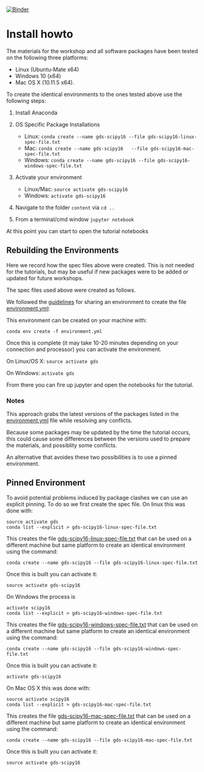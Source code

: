 [![Binder](http://mybinder.org/badge.svg)](http://mybinder.org/repo/sjsrey/gds-binder)

# Install howto

The materials for the workshop and all software packages have been tested on
the following three platforms:

- Linux (Ubuntu-Mate x64)
- Windows 10 (x64)
- Mac OS X (10.11.5 x64).

To create the identical environments to the ones tested above use the
following steps:

1. Install Anaconda
2. OS Specific Package Installations
   
   - Linux: `conda create --name gds-scipy16 --file gds-scipy16-linux-spec-file.txt`
   - Mac: `conda create --name gds-scipy16   --file gds-scipy16-mac-spec-file.txt`
   - Windows: `conda create --name gds-scipy16 --file gds-scipy16-windows-spec-file.txt`

3. Activate your environment
  
   - Linux/Mac: `source activate gds-scipy16`
   - Windows: `activate gds-scipy16` 

4. Navigate to the folder `content` via `cd ..`
5. From a terminal/cmd window `jupyter notebook`

At this point you can start to open the tutorial notebooks



## Rebuilding the Environments

Here we record how the spec files above were created. This is not needed for
the tutorials, but may be useful if new packages were to be added or updated
for future workshops.

The spec files used above were created as follows.

We followed the
[guidelines](http://conda.pydata.org/docs/using/envs.html#share-an-environment)
for sharing an environment to create the file
[environment.yml](environment.yml):

This environment can be created on your machine with:

```
conda env create -f environment.yml
```

Once this is complete (it may take 10-20 minutes depending on your connection
and processor) you can activate the environment.

On Linux/OS X:  `source activate gds`

On Windows: `activate gds`


From there you can fire up jupyter and open the notebooks for the tutorial.


### Notes

This approach grabs the latest versions of the packages listed in the
[environment.yml](environment.yml) file while resolving any conflicts.

Because some packages may be updated by the time the tutorial occurs,
this could cause some differences between the versions used to prepare the
materials, and possiblity some conflicts.

An alternative that avoides these two possibilities is to use a pinned environment.

## Pinned Environment

To avoid potential problems induced by package clashes we can use an explicit
pinning. To do so we first create the spec file. On linux this was done with:

```
source activate gds
conda list --explicit > gds-scipy16-linux-spec-file.txt
```

This creates the file
[gds-scipy16-linux-spec-file.txt](gds-scipy16-linux-spec-file.txt) that can be used on
a different machine but same platform to create an identical environment using
the command:

```
conda create --name gds-scipy16 --file gds-scipy16-linux-spec-file.txt
```

Once this is built you can activate it:

```
source activate gds-scipy16
```

On Windows the process is

```
activate scipy16
conda list --explicit > gds-scipy16-windows-spec-file.txt
```

This creates the file
[gds-scipy16-windows-spec-file.txt](gds-scipy16-windows-spec-file.txt) that can be used on
a different machine but same platform to create an identical environment using
the command:

```
conda create --name gds-scipy16 --file gds-scipy16-windows-spec-file.txt
```

Once this is built you can activate it:

```
activate gds-scipy16
```

On Mac OS X this was done with:

```
source activate scipy16
conda list --explicit > gds-scipy16-mac-spec-file.txt
```

This creates the file
[gds-scipy16-mac-spec-file.txt](gds-scipy16-mac-spec-file.txt) that can be used on
a different machine but same platform to create an identical environment using
the command:

```
conda create --name gds-scipy16 --file gds-scipy16-mac-spec-file.txt
```

Once this is built you can activate it:

```
source activate gds-scipy16
```
